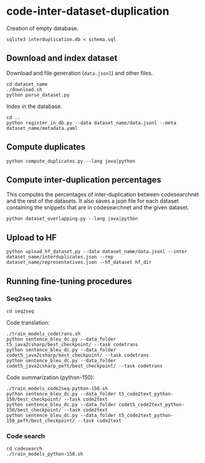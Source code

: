 


# code-inter-dataset-duplication

Creation of empty database.
```shell
sqlite3 interduplication.db < schema.sql
```

## Download and index dataset

Download and file generation (`data.jsonl`) and other files.
```shell
cd dataset_name
./download.sh
python parse_dataset.py
```

Index in the database.
```shell
cd ..
python register_in_db.py --data dataset_name/data.jsonl --meta dataset_name/metadata.yaml
```

## Compute duplicates
```shell
python compute_duplicates.py --lang java|python
```

## Compute inter-duplication percentages

This computes the percentages of inter-duplication between codesearchnet and the rest of the datasets. It also saves a
json file for each dataset containing the snippets that are in codesearchnet and the given dataset.
```shell
python dataset_overlapping.py --lang java|python
```

## Upload to HF

```shell
python upload_hf_dataset.py --data dataset_name/data.jsonl --inter dataset_name/interduplicates.json --rep dataset_name/representatives.json --hf_dataset hf_dir
```

## Running fine-tuning procedures

### Seq2seq tasks

```shell
cd seq2seq
```

Code translation:
```shell
./train_models_codetrans.sh
python sentence_bleu_dc.py --data_folder t5_java2csharp/best_checkpoint/ --task codetrans
python sentence_bleu_dc.py --data_folder codet5_java2csharp/best_checkpoint/ --task codetrans
python sentence_bleu_dc.py --data_folder codet5_java2csharp_peft/best_checkpoint/ --task codetrans
```

Code summarization (python-150):

```shell
./train_models_code2seq-python-150.sh
python sentence_bleu_dc.py --data_folder t5_code2text_python-150/best_checkpoint/ --task code2text
python sentence_bleu_dc.py --data_folder codet5_code2text_python-150/best_checkpoint/ --task code2text
python sentence_bleu_dc.py --data_folder t5_code2text_python-150_peft/best_checkpoint/ --task code2text
```

### Code search

```shell
cd codesearch
./train_models_python-150.sh 
```
